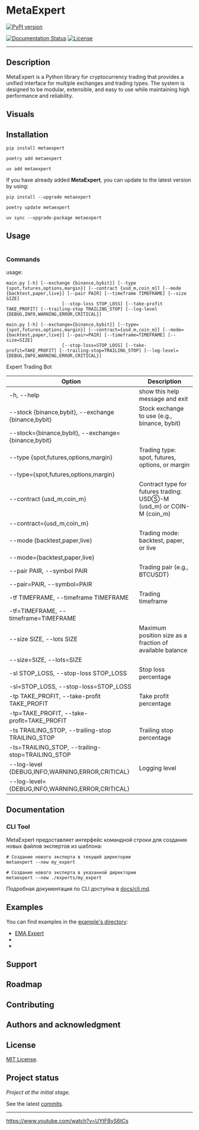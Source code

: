 # MetaExpert

[![PyPI version](https://badge.fury.io/py/metaexpert.svg)](https://badge.fury.io/py/metaexpert)
<!--[![Build Status](https://travis-ci.com/teratron/metaexpert.svg?branch=master)](https://travis-ci.com/teratron/metaexpert)-->
[![Documentation Status](https://readthedocs.org/projects/metaexpert/badge/?version=latest)](https://metaexpert.readthedocs.io/en/latest/?badge=latest)
[![License](https://img.shields.io/badge/license-MIT-blue.svg)](LICENSE)

---

## Description

MetaExpert is a Python library for cryptocurrency trading that provides a unified interface for multiple exchanges and trading types. The system is designed to be modular, extensible, and easy to use while maintaining high performance and reliability.

## Visuals

## Installation

```shell
pip install metaexpert
```

```shell
poetry add metaexpert
```

```shell
uv add metaexpert
```

If you have already added **MetaExpert**, you can update to the latest version by using:

```shell
pip install --upgrade metaexpert
```

```shell
poetry update metaexpert
```

```shell
uv sync --upgrade-package metaexpert
```

## Usage

```python

```

### Commands

usage:

	main.py [-h] [--exchange {binance,bybit}] [--type {spot,futures,options,margin}] [--contract {usd_m,coin_m}] [--mode {backtest,paper,live}] [--pair PAIR] [--timeframe TIMEFRAME] [--size SIZE]
						 [--stop-loss STOP_LOSS] [--take-profit TAKE_PROFIT] [--trailing-stop TRAILING_STOP] [--log-level {DEBUG,INFO,WARNING,ERROR,CRITICAL}]

	main.py [-h] [--exchange={binance,bybit}] [--type={spot,futures,options,margin}] [--contract={usd_m,coin_m}] [--mode={backtest,paper,live}] [--pair=PAIR] [--timeframe=TIMEFRAME] [--size=SIZE]
						 [--stop-loss=STOP_LOSS] [--take-profit=TAKE_PROFIT] [--trailing-stop=TRAILING_STOP] [--log-level={DEBUG,INFO,WARNING,ERROR,CRITICAL}]

Expert Trading Bot

| Option                                              | Description                                                          |
|-----------------------------------------------------|----------------------------------------------------------------------|
| -h, --help                                          | show this help message and exit                                      |
| --stock {binance,bybit}, --exchange {binance,bybit} | Stock exchange to use (e.g., binance, bybit)                         |
| --stock={binance,bybit}, --exchange={binance,bybit} |                                                                      |
| --type {spot,futures,options,margin}                | Trading type: spot, futures, options, or margin                      |
| --type={spot,futures,options,margin}                |                                                                      |
| --contract {usd_m,coin_m}                           | Contract type for futures trading: USDⓈ-M (usd_m) or COIN-M (coin_m) |
| --contract={usd_m,coin_m}                           |                                                                      |
| --mode {backtest,paper,live}                        | Trading mode: backtest, paper, or live                               |
| --mode={backtest,paper,live}                        |                                                                      |
| --pair PAIR, --symbol PAIR                          | Trading pair (e.g., BTCUSDT)                                         |
| --pair=PAIR, --symbol=PAIR                          |                                                                      |
| -tf TIMEFRAME, --timeframe TIMEFRAME                | Trading timeframe                                                    |
| -tf=TIMEFRAME, --timeframe=TIMEFRAME                |                                                                      |
| --size SIZE, --lots SIZE                            | Maximum position size as a fraction of available balance             |
| --size=SIZE, --lots=SIZE                            |                                                                      |
| -sl STOP_LOSS, --stop-loss STOP_LOSS                | Stop loss percentage                                                 |
| -sl=STOP_LOSS, --stop-loss=STOP_LOSS                |                                                                      |
| -tp TAKE_PROFIT, --take-profit TAKE_PROFIT          | Take profit percentage                                               |
| -tp=TAKE_PROFIT, --take-profit=TAKE_PROFIT          |                                                                      |
| -ts TRAILING_STOP, --trailing-stop TRAILING_STOP    | Trailing stop percentage                                             |
| -ts=TRAILING_STOP, --trailing-stop=TRAILING_STOP    |                                                                      |
| --log-level {DEBUG,INFO,WARNING,ERROR,CRITICAL}     | Logging level                                                        |
| --log-level={DEBUG,INFO,WARNING,ERROR,CRITICAL}     |                                                                      |

## Documentation

### CLI Tool

MetaExpert предоставляет интерфейс командной строки для создания новых файлов экспертов из шаблона:

```shell
# Создание нового эксперта в текущей директории
metaexpert --new my_expert

# Создание нового эксперта в указанной директории
metaexpert --new ./experts/my_expert
```

Подробная документация по CLI доступна в [docs/cli.md](docs/cli.md).

## Examples

You can find examples in the [example's directory](examples):

- [EMA Expert](examples/exapert_ema.py)
-
-

## Support

## Roadmap

## Contributing

## Authors and acknowledgment

## License

[MIT License](LICENSE).

## Project status

_Project at the initial stage._

See the latest [commits](https://github.com/teratron/metaexpert/commits/master).

---

https://www.youtube.com/watch?v=UYtFByS6tCs
